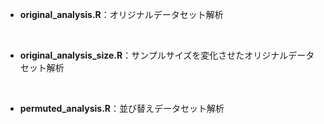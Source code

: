 - **original_analysis.R**：オリジナルデータセット解析

<br>

- **original_analysis_size.R**：サンプルサイズを変化させたオリジナルデータセット解析

<br>

- **permuted_analysis.R**：並び替えデータセット解析